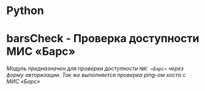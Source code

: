 # Python
# barsCheck - Проверка доступности МИС «Барс»
_Модуль предназначен для проверки доступности `МИС «Барс»` через форму авторизации.
Так же выполняется проверка ping-ом хоста с МИС «Барс»_
